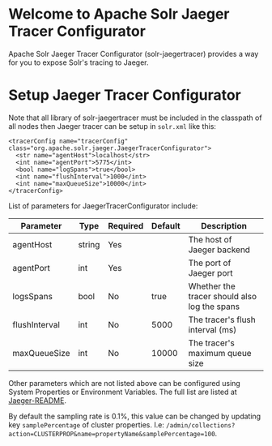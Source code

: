 Welcome to Apache Solr Jaeger Tracer Configurator
========

Apache Solr Jaeger Tracer Configurator (solr-jaegertracer) provides a way for you to expose Solr's tracing to Jaeger.

# Setup Jaeger Tracer Configurator

Note that all library of solr-jaegertracer must be included in the classpath of all nodes then Jaeger tracer can be setup in `solr.xml` like this:

```
<tracerConfig name="tracerConfig" class="org.apache.solr.jaeger.JaegerTracerConfigurator">
  <str name="agentHost">localhost</str>
  <int name="agentPort">5775</int>
  <bool name="logSpans">true</bool>
  <int name="flushInterval">1000</int>
  <int name="maxQueueSize">10000</int>
</tracerConfig>
```

List of parameters for JaegerTracerConfigurator include:

|Parameter|Type|Required|Default|Description|
|---------|----|--------|-------|-----------|
|agentHost|string|Yes||The host of Jaeger backend|
|agentPort|int|Yes||The port of Jaeger port|
|logsSpans|bool|No|true|Whether the tracer should also log the spans|
|flushInterval|int|No|5000|The tracer's flush interval (ms)|
|maxQueueSize|int|No|10000|The tracer's maximum queue size|

Other parameters which are not listed above can be configured using System Properties or Environment Variables. The full list are listed at [Jaeger-README](https://github.com/jaegertracing/jaeger-client-java/blob/master/jaeger-core/README.md).

By default the sampling rate is 0.1%, this value can be changed by updating
key `samplePercentage` of cluster properties. I.e: `/admin/collections?action=CLUSTERPROP&name=propertyName&samplePercentage=100`.